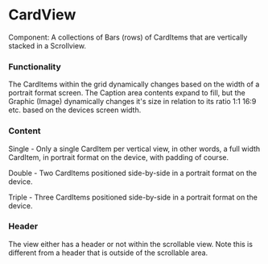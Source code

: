# CardView

Component: A collections of Bars (rows) of CardItems that are vertically stacked in a Scrollview.

### Functionality

The CardItems within the grid dynamically changes based on the width of a portrait format screen. The Caption area contents expand to fill, but the Graphic (Image) dynamically changes it's size in relation to its ratio 1:1 16:9 etc. based on the devices screen width.

### Content

Single - Only a single CardItem per vertical view, in other words, a full width CardItem,  in portrait format on the device, with padding of course.

Double - Two CardItems positioned side-by-side in a portrait format on the device.

Triple - Three CardItems positioned side-by-side in a portrait format on the device.

### Header

The view either has a header or not within the scrollable view.  Note this is different from a header that is outside of the scrollable area.
